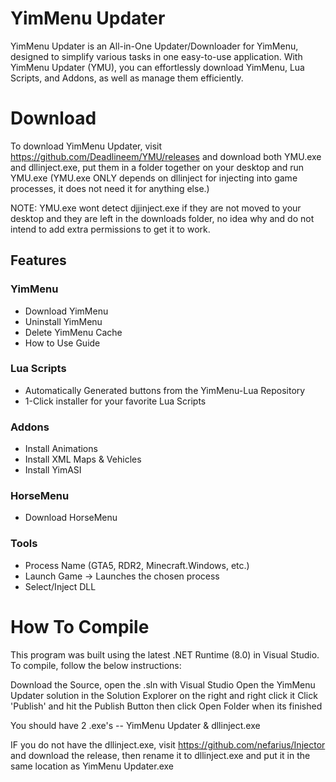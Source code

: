 # YimMenu Updater

YimMenu Updater is an All-in-One Updater/Downloader for YimMenu, designed to simplify various tasks in one easy-to-use application. With YimMenu Updater (YMU), you can effortlessly download YimMenu, Lua Scripts, and Addons, as well as manage them efficiently.

# Download

To download YimMenu Updater, visit https://github.com/Deadlineem/YMU/releases and download both YMU.exe and dllinject.exe, put them in a folder together on your desktop and run YMU.exe
(YMU.exe ONLY depends on dllinject for injecting into game processes, it does not need it for anything else.)

NOTE: YMU.exe wont detect djjinject.exe if they are not moved to your desktop and they are left in the downloads folder, no idea why and do not intend to add extra permissions to get it to work.

## Features

### YimMenu
- Download YimMenu
- Uninstall YimMenu
- Delete YimMenu Cache
- How to Use Guide

### Lua Scripts
- Automatically Generated buttons from the YimMenu-Lua Repository
- 1-Click installer for your favorite Lua Scripts

### Addons
- Install Animations
- Install XML Maps & Vehicles
- Install YimASI

### HorseMenu
- Download HorseMenu

### Tools
- Process Name (GTA5, RDR2, Minecraft.Windows, etc.)
- Launch Game -> Launches the chosen process
- Select/Inject DLL 


# How To Compile
This program was built using the latest .NET Runtime (8.0) in Visual Studio.  To compile, follow the below instructions:

Download the Source, open the .sln with Visual Studio
Open the YimMenu Updater solution in the Solution Explorer on the right and right click it
Click 'Publish' and hit the Publish Button then click Open Folder when its finished

You should have 2 .exe's -- YimMenu Updater & dllinject.exe

IF you do not have the dllinject.exe, visit https://github.com/nefarius/Injector and download the release, 
then rename it to dllinject.exe and put it in the same location as YimMenu Updater.exe
